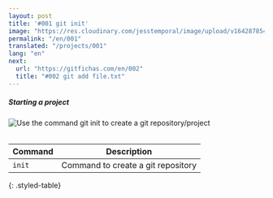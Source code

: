 ```yaml
---
layout: post
title: '#001 git init'
image: "https://res.cloudinary.com/jesstemporal/image/upload/v1642878544/gitfichas/en/001/thumbnail_i3kht8.jpg"
permalink: "/en/001"
translated: "/projects/001"
lang: "en"
next:
  url: "https://gitfichas.com/en/002"
  title: "#002 git add file.txt"
---
```

##### Starting a project

<img alt="Use the command git init to create a git repository/project" src="https://res.cloudinary.com/jesstemporal/image/upload/v1642878545/gitfichas/en/001/full_y6iwmz.jpg"><br><br>

| Command | Description |
|---------|-------------|
| `init` | Command to create a git repository |
{: .styled-table}
